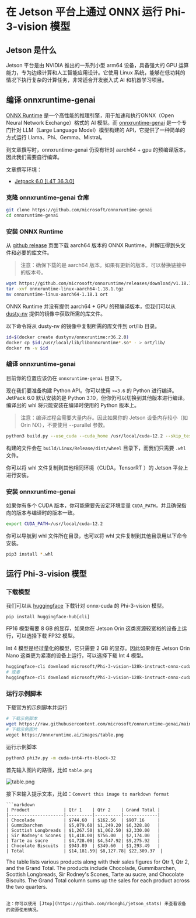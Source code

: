 # 在 Jetson 平台上通过 ONNX 运行 Phi-3-vision 模型

## Jetson 是什么

Jetson 平台是由 NVIDIA 推出的一系列小型 arm64 设备，具备强大的 GPU 运算能力，专为边缘计算和人工智能应用设计。它使用 Linux 系统，能够在低功耗的情况下执行复杂的计算任务，非常适合开发嵌入式 AI 和机器学习项目。

## 编译 onnxruntime-genai

[ONNX Runtime](https://onnxruntime.ai/) 是一个高性能的推理引擎，用于加速和执行ONNX（Open Neural Network Exchange）格式的 AI 模型。而 [onnxruntime-genai](https://github.com/microsoft/onnxruntime-genai) 是一个专门针对 LLM（Large Language Model）模型构建的 API，它提供了一种简单的方式运行 Llama、Phi、Gemma、Mistral。

到文章撰写时，onnxruntime-genai 仍没有针对 aarch64 + gpu 的预编译版本，因此我们需要自行编译。

文章撰写环境：

- [Jetpack 6.0 [L4T 36.3.0]](https://developer.nvidia.com/embedded/jetpack-sdk-60)


### 克隆 onnxruntime-genai 仓库

```bash
git clone https://github.com/microsoft/onnxruntime-genai
cd onnxruntime-genai
```

### 安装 ONNX Runtime

从 [github release](https://github.com/microsoft/onnxruntime/releases) 页面下载 aarch64 版本的 ONNX Runtime，并解压得到头文件和必要的库文件。

> 注意：确保下载的是 aarch64 版本。如果有更新的版本，可以替换链接中的版本号。

```bash
wget https://github.com/microsoft/onnxruntime/releases/download/v1.18.1/onnxruntime-linux-aarch64-1.18.1.tgz
tar -xvf onnxruntime-linux-aarch64-1.18.1.tgz
mv onnxruntime-linux-aarch64-1.18.1 ort
```

ONNX Runtime 并没有提供 aarch64 + GPU 的预编译版本，但我们可以从 [dusty-nv](https://github.com/dusty-nv/jetson-containers/tree/master/packages/onnxruntime) 提供的镜像中获取所需的库文件。

以下命令将从 dusty-nv 的镜像中复制所需的库文件到 ort/lib 目录。

```bash
id=$(docker create dustynv/onnxruntime:r36.2.0)
docker cp $id:/usr/local/lib/libonnxruntime*.so* - > ort/lib/
docker rm -v $id
```

### 编译 onnxruntime-genai

目前你的位置应该仍在 `onnxruntime-genai` 目录下。

现在我们要准备构建 Python API。你可以使用 `>=3.6` 的 Python 进行编译。JetPack 6.0 默认安装的是 Python 3.10，但你仍可以切换到其他版本进行编译。编译出的 whl 将只能安装在编译时使用的 Python 版本上。

> 注意：编译过程会需要大量内存。因此如果你的 Jetson 设备内存较小（如 Orin NX），不要使用 --parallel 参数。

```bash
python3 build.py --use_cuda --cuda_home /usr/local/cuda-12.2 --skip_tests --skip_csharp [--parallel]
```

构建的文件会在 `build/Linux/Release/dist/wheel` 目录下，而我们只需要 `.whl` 文件。

你可以将 whl 文件复制到其他相同环境（CUDA，TensorRT ）的 Jetson 平台上进行安装。

### 安装 onnxruntime-genai

如果你有多个 CUDA 版本，你可能需要先设定环境变量 `CUDA_PATH`，并且确保指向的版本与编译时的版本一致。

```bash
export CUDA_PATH=/usr/local/cuda-12.2
```


你可以导航到 whl 文件所在目录，也可以将 whl 文件复制到其他目录用以下命令安装。

```bash
pip3 install *.whl
```

## 运行 Phi-3-vision 模型

### 下载模型

我们可以从 [huggingface](https://huggingface.co/microsoft/Phi-3-vision-128k-instruct-onnx-cuda) 下载针对 onnx-cuda 的 Phi-3-vision 模型。

```
pip install huggingface-hub[cli]
```

FP16 模型需要 8 GB 的显存，如果你在 Jetson Orin 这类资源较宽裕的设备上运行，可以选择下载 FP32 模型。

Int 4 模型是经过量化的模型，它只需要 2 GB 的显存。因此如果你在 Jetson Orin Nano 这类更为紧凑的设备上运行，可以选择下载 Int 4 模型。

```bash
huggingface-cli download microsoft/Phi-3-vision-128k-instruct-onnx-cuda --include cuda-fp16/* --local-dir .
# 或者
huggingface-cli download microsoft/Phi-3-vision-128k-instruct-onnx-cuda --include cuda-int4-rtn-block-32/* --local-dir .
```

### 运行示例脚本

下载官方的示例脚本并运行

```bash
# 下载示例脚本
wget https://raw.githubusercontent.com/microsoft/onnxruntime-genai/main/examples/python/phi3v.py
# 下载示例图片
weget https://onnxruntime.ai/images/table.png
```

运行示例脚本

```bash
python3 phi3v.py -m cuda-int4-rtn-block-32
```

首先输入图片的路径，比如 `table.png`

![table.png](https://onnxruntime.ai/images/table.png)

接下来输入提示文本，比如：`Convert this image to markdown format`

```text
```markdown
| Product             | Qtr 1    | Qtr 2    | Grand Total |
|---------------------|----------|----------|-------------|
| Chocolade           | $744.60  | $162.56  | $907.16     |
| Gummibarchen        | $5,079.60| $1,249.20| $6,328.80   |
| Scottish Longbreads | $1,267.50| $1,062.50| $2,330.00   |
| Sir Rodney's Scones | $1,418.00| $756.00  | $2,174.00   |
| Tarte au sucre      | $4,728.00| $4,547.92| $9,275.92   |
| Chocolate Biscuits  | $943.89  | $349.60  | $1,293.49   |
| Total               | $14,181.59| $8,127.78| $22,309.37  |
```

The table lists various products along with their sales figures for Qtr 1, Qtr 2, and the Grand Total. The products include Chocolade, Gummibarchen, Scottish Longbreads, Sir Rodney's Scones, Tarte au sucre, and Chocolate Biscuits. The Grand Total column sums up the sales for each product across the two quarters.
```

注：你可以使用 [Jtop](https://github.com/rbonghi/jetson_stats) 来查看设备的资源使用情况。
